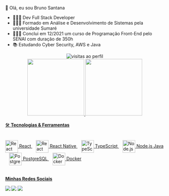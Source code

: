  
 👋 Olá, eu sou Bruno Santana

 
- 👨🏼‍💻 Dev Full Stack Developer
- 👨🏻‍🎓 Formado em Análise e Desenvolvimento de Sistemas pela universidade Sumaré
- 👨🏻‍🎓 Conclui em 12/2021 um curso de Programação Front-End pelo SENAI com duração de 350h
- 📚 Estudando Cyber Security, AWS e Java

 <div align ="center"> <img src="https://komarev.com/ghpvc/?username=BrunooSanttana&color=blue" alt="visitas ao perfil" > 
 </div>
<div align="center"> 
  <a href="https://github.com/BrunooSanttana">
  <img height="180em" src="https://github-readme-stats.vercel.app/api?username=BrunooSanttana&show_icons=true&theme=dark&include_all_commits=true&count_private=true"/>
  <img height="180em" src="https://github-readme-stats.vercel.app/api/top-langs/?username=BrunooSanttana&layout=compact&langs_count=7&theme=dark"/>
</div> <br>  
   🛠 <strong> Tecnologias & Ferramentas</strong> 
  <div style="display: inline_block"><br>
<div style="display: inline_block"><br> <!-- React --> <a href="https://reactjs.org/" target="_blank"> <img align="center" alt="React" height="40" width="40" src="https://cdn.jsdelivr.net/gh/devicons/devicon/icons/react/react-original.svg" /> <span>React</span> </a>&nbsp;&nbsp; <!-- React Native --> <a href="https://reactnative.dev/" target="_blank"> <img align="center" alt="React Native" height="40" width="40" src="https://cdn.jsdelivr.net/gh/devicons/devicon/icons/react/react-original.svg" /> <span>React Native</span> </a>&nbsp;&nbsp; <!-- TypeScript --> <a href="https://www.typescriptlang.org/" target="_blank"> <img align="center" alt="TypeScript" height="40" width="40" src="https://cdn.jsdelivr.net/gh/devicons/devicon/icons/typescript/typescript-original.svg" /> <span>TypeScript</span> </a>&nbsp;&nbsp; <!-- Node.js --> <a href="https://nodejs.org/" target="_blank"> <img align="center" alt="Node.js" height="40" width="40" src="https://cdn.jsdelivr.net/gh/devicons/devicon/icons/nodejs/nodejs-original.svg" /> <span>Node.js</span> 
<span>Java</span> </a>&nbsp;&nbsp; <!-- PostgreSQL --> <a href="https://www.postgresql.org/" target="_blank"> <img align="center" alt="PostgreSQL" height="40" width="40" src="https://cdn.jsdelivr.net/gh/devicons/devicon/icons/postgresql/postgresql-original.svg" /> <span>PostgreSQL</span> </a>&nbsp;&nbsp; <!-- Docker --> <a href="https://www.docker.com/" target="_blank"> <img align="center" alt="Docker" height="40" width="40" src="https://cdn.jsdelivr.net/gh/devicons/devicon/icons/docker/docker-original.svg" /> <span>Docker</span>   </div>
  </div>
    <br>
    <br>
    <div> <strong>Minhas Redes Sociais <strong> <br> 
      
  <a href="https://www.instagram.com/brunos_santana/" target="_blank"><img src="https://img.shields.io/badge/-Instagram-%23E4405F?style=for-the-badge&logo=instagram&logoColor=white" target="_blank"></a>
  <a href = "mailto:brunoliveiraq@gmail.com"><img src="https://img.shields.io/badge/-Gmail-%23333?style=for-the-badge&logo=gmail&logoColor=white" target="_blank"></a>
  <a href="https://www.linkedin.com/in/brunoo-santtana/" target="_blank"><img src="https://img.shields.io/badge/-LinkedIn-%230077B5?style=for-the-badge&logo=linkedin&logoColor=white" target="_blank"></a> 
     </div>
     
      
